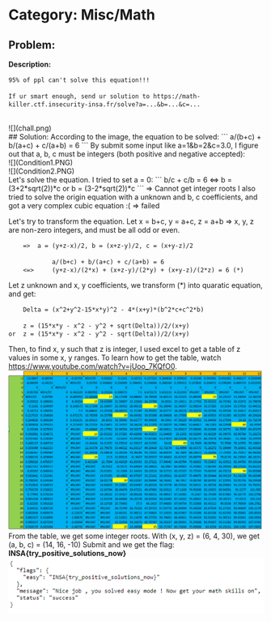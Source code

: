 # Category: Misc/Math

## Problem:
**Description:**
```
95% of ppl can't solve this equation!!!

If ur smart enough, send ur solution to https://math-killer.ctf.insecurity-insa.fr/solve?a=...&b=...&c=...
```
<br />
![](chall.png)
<br />
## Solution:
According to the image, the equation to be solved:
```
    a/(b+c) + b/(a+c) + c/(a+b) = 6
```
By submit some input like a=1&b=2&c=3.0, I figure out that a, b, c must be integers (both positive and negative accepted):
<br />
![](Condition1.PNG)
<br />
![](Condition2.PNG)
<br />
Let's solve the equation. I tried to set a = 0:
```
            b/c + c/b = 6
    <=>     b = (3+2*sqrt(2))*c
        or  b = (3-2*sqrt(2))*c
```
=> Cannot get integer roots
I also tried to solve the origin equation with a unknown and b, c coefficients, and got a very complex cubic equation :( => failed

Let's try to transform the equation. Let x = b+c, y = a+c, z = a+b => x, y, z are non-zero integers, and must be all odd or even.
```
    =>  a = (y+z-x)/2, b = (x+z-y)/2, c = (x+y-z)/2
    
            a/(b+c) + b/(a+c) + c/(a+b) = 6
    <=>     (y+z-x)/(2*x) + (x+z-y)/(2*y) + (x+y-z)/(2*z) = 6 (*)
```
Let z unknown and x, y coefficients, we transform (*) into quaratic equation, and get:
```
    Delta = (x^2+y^2-15*x*y)^2 - 4*(x+y)*(b^2*c+c^2*b)

    z = (15*x*y - x^2 - y^2 + sqrt(Delta))/2/(x+y)
or  z = (15*x*y - x^2 - y^2 - sqrt(Delta))/2/(x+y)
```
Then, to find x, y such that z is integer, I used excel to get a table of z values in some x, y ranges. To learn how to get the table, watch https://www.youtube.com/watch?v=jUoo_7KQfO0.
<br />
![](table1.PNG)
<br />
From the table, we get some integer roots. With (x, y, z) = (6, 4, 30), we get (a, b, c) = (14, 16, -10)
Submit and we get the flag:
**INSA{try_positive_solutions_now}**
<br />
![](Flag.PNG)
<br />